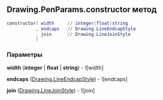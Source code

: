 ## Drawing.PenParams.constructor метод


```lua
constructor( width     // integer|float|string
           , endcaps   // Drawing.LineEndcapStyle
           , join      // Drawing.LineJoinStyle
           )
```


### Параметры

**width** (**integer** | **float** | **string**) - ![width]

**endcaps** ([Drawing.LineEndcapStyle](../../Drawing/LineEndcapStyle.md)) - ![endcaps]

**join** ([Drawing.LineJoinStyle](../../Drawing/LineJoinStyle.md)) - ![join]

